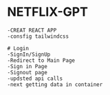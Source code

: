 # NETFLIX-GPT

    -CREAT REACT APP
    -consfig tailwindcss

    # Login
    -SignIn/SignUp
    -Redirect to Main Page
    -Sign in Page 
    -Signout page 
    -updsted api calls 
    -next getting data in container
    



